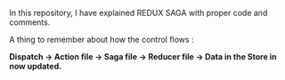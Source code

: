 In this repository, I have explained REDUX SAGA with proper code and comments.

A thing to remember about how the control flows :

**Dispatch -> Action file -> Saga file -> Reducer file -> Data in the Store in now updated.**
